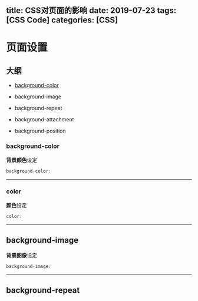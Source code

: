 title: CSS对页面的影响
date: 2019-07-23
tags: [CSS Code]
categories: [CSS]
---

# 页面设置

## 大纲

- [background-color]()

- background-image

- background-repeat

- background-attachment

- background-position

### background-color

**背景颜色**设定

```css
background-color: 
```

---

### color

**颜色**设定

```css
color: 
```

---

## background-image

**背景图像**设定

```css
background-image: 
```

---

## background-repeat